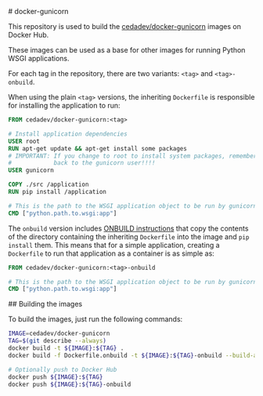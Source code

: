 # docker-gunicorn

This repository is used to build the
[cedadev/docker-gunicorn](https://hub.docker.com/r/cedadev/docker-gunicorn/)
images on Docker Hub.

These images can be used as a base for other images for running Python WSGI applications.

For each tag in the repository, there are two variants: `<tag>` and `<tag>-onbuild`.

When using the plain `<tag>` versions, the inheriting `Dockerfile` is responsible
for installing the application to run:

```Dockerfile
FROM cedadev/docker-gunicorn:<tag>

# Install application dependencies
USER root
RUN apt-get update && apt-get install some packages
# IMPORTANT: If you change to root to install system packages, remember to change
#            back to the gunicorn user!!!!
USER gunicorn

COPY ./src /application
RUN pip install /application

# This is the path to the WSGI application object to be run by gunicorn
CMD ["python.path.to.wsgi:app"]
```

The `onbuild` version includes
[ONBUILD instructions](https://docs.docker.com/engine/reference/builder/#onbuild)
that copy the contents of the directory containing the inheriting `Dockerfile` into
the image and `pip install` them. This means that for a simple application, creating
a `Dockerfile` to run that application as a container is as simple as:

```Dockerfile
FROM cedadev/docker-gunicorn:<tag>-onbuild

# This is the path to the WSGI application object to be run by gunicorn
CMD ["python.path.to.wsgi:app"]
```


## Building the images

To build the images, just run the following commands:

```bash
IMAGE=cedadev/docker-gunicorn
TAG=$(git describe --always)
docker build -t ${IMAGE}:${TAG} .
docker build -f Dockerfile.onbuild -t ${IMAGE}:${TAG}-onbuild --build-arg FROM_TAG=${TAG} .

# Optionally push to Docker Hub
docker push ${IMAGE}:${TAG}
docker push ${IMAGE}:${TAG}-onbuild
```
